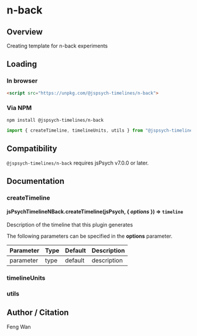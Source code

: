 # n-back

## Overview

Creating template for n-back experiments

## Loading

### In browser

```html
<script src="https://unpkg.com/@jspsych-timelines/n-back">
```

### Via NPM

```
npm install @jspsych-timelines/n-back
```

```js
import { createTimeline, timelineUnits, utils } from "@jspsych-timelines/n-back"
```

## Compatibility

`@jspsych-timelines/n-back` requires jsPsych v7.0.0 or later.

## Documentation

### createTimeline

#### jsPsychTimelineNBack.createTimeline(jsPsych, { *options* }) ⇒ <code>timeline</code>
Description of the timeline that this plugin generates

The following parameters can be specified in the **options** parameter.

| Parameter | Type | Default | Description |
|-----------|------|---------|-------------|
| parameter | type | default | description |


### timelineUnits


### utils

## Author / Citation

Feng Wan

